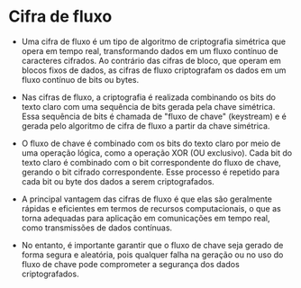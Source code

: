 # Cifra de fluxo

* Uma cifra de fluxo é um tipo de algoritmo de criptografia simétrica que opera em tempo real, transformando dados em um fluxo contínuo de caracteres cifrados. Ao contrário das cifras de bloco, que operam em blocos fixos de dados, as cifras de fluxo criptografam os dados em um fluxo contínuo de bits ou bytes.

* Nas cifras de fluxo, a criptografia é realizada combinando os bits do texto claro com uma sequência de bits gerada pela chave simétrica. Essa sequência de bits é chamada de "fluxo de chave" (keystream) e é gerada pelo algoritmo de cifra de fluxo a partir da chave simétrica.

* O fluxo de chave é combinado com os bits do texto claro por meio de uma operação lógica, como a operação XOR (OU exclusivo). Cada bit do texto claro é combinado com o bit correspondente do fluxo de chave, gerando o bit cifrado correspondente. Esse processo é repetido para cada bit ou byte dos dados a serem criptografados.

* A principal vantagem das cifras de fluxo é que elas são geralmente rápidas e eficientes em termos de recursos computacionais, o que as torna adequadas para aplicação em comunicações em tempo real, como transmissões de dados contínuas.

* No entanto, é importante garantir que o fluxo de chave seja gerado de forma segura e aleatória, pois qualquer falha na geração ou no uso do fluxo de chave pode comprometer a segurança dos dados criptografados.